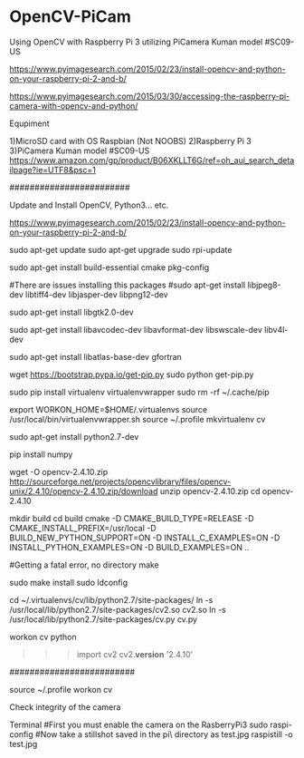 # OpenCV-PiCam
Using OpenCV with Raspberry Pi 3 utilizing PiCamera Kuman model #SC09-US

https://www.pyimagesearch.com/2015/02/23/install-opencv-and-python-on-your-raspberry-pi-2-and-b/

https://www.pyimagesearch.com/2015/03/30/accessing-the-raspberry-pi-camera-with-opencv-and-python/




Equpiment

1)MicroSD card with OS Raspbian (Not NOOBS)
2)Raspberry Pi 3
3)PiCamera Kuman model #SC09-US
https://www.amazon.com/gp/product/B06XKLLT6G/ref=oh_aui_search_detailpage?ie=UTF8&psc=1






########################

Update and Install OpenCV, Python3... etc.

https://www.pyimagesearch.com/2015/02/23/install-opencv-and-python-on-your-raspberry-pi-2-and-b/


sudo apt-get update
sudo apt-get upgrade
sudo rpi-update


sudo apt-get install build-essential cmake pkg-config

#There are issues installing this packages
#sudo apt-get install libjpeg8-dev libtiff4-dev libjasper-dev libpng12-dev

sudo apt-get install libgtk2.0-dev

sudo apt-get install libavcodec-dev libavformat-dev libswscale-dev libv4l-dev

sudo apt-get install libatlas-base-dev gfortran

wget https://bootstrap.pypa.io/get-pip.py
sudo python get-pip.py


sudo pip install virtualenv virtualenvwrapper
sudo rm -rf ~/.cache/pip

export WORKON_HOME=$HOME/.virtualenvs
source /usr/local/bin/virtualenvwrapper.sh
source ~/.profile
mkvirtualenv cv

sudo apt-get install python2.7-dev

pip install numpy

wget -O opencv-2.4.10.zip http://sourceforge.net/projects/opencvlibrary/files/opencv-unix/2.4.10/opencv-2.4.10.zip/download
unzip opencv-2.4.10.zip
cd opencv-2.4.10

mkdir build
cd build
cmake -D CMAKE_BUILD_TYPE=RELEASE -D CMAKE_INSTALL_PREFIX=/usr/local -D BUILD_NEW_PYTHON_SUPPORT=ON -D INSTALL_C_EXAMPLES=ON -D INSTALL_PYTHON_EXAMPLES=ON  -D BUILD_EXAMPLES=ON ..

#Getting a fatal error, no directory
make

sudo make install
sudo ldconfig

cd ~/.virtualenvs/cv/lib/python2.7/site-packages/
ln -s /usr/local/lib/python2.7/site-packages/cv2.so cv2.so
ln -s /usr/local/lib/python2.7/site-packages/cv.py cv.py

workon cv
python
>>> import cv2
>>> cv2.__version__
'2.4.10'

#########################

source ~/.profile
workon cv
















Check integrity of the camera

Terminal
#First you must enable the camera on the RasberryPi3
sudo raspi-config
#Now take a stillshot saved in the pi\ directory as test.jpg
raspistill -o test.jpg












